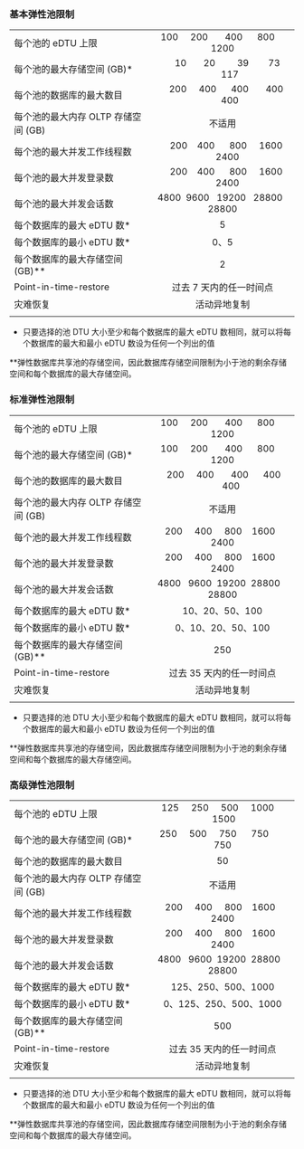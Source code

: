### 基本弹性池限制

| | |
|---|:---:|
| 每个池的 eDTU 上限 | &nbsp;100 &nbsp;&nbsp;&nbsp; 200 &nbsp;&nbsp;&nbsp;&nbsp;&nbsp; 400 &nbsp;&nbsp;&nbsp;&nbsp; 800 &nbsp;&nbsp;&nbsp;&nbsp; 1200 |
| 每个池的最大存储空间 (GB)*| &nbsp;&nbsp;&nbsp;&nbsp;10 &nbsp;&nbsp;&nbsp;&nbsp;&nbsp;&nbsp;20 &nbsp;&nbsp;&nbsp;&nbsp;&nbsp;&nbsp;&nbsp;&nbsp;39 &nbsp;&nbsp;&nbsp;&nbsp;&nbsp;&nbsp;&nbsp;73 &nbsp;&nbsp;&nbsp;&nbsp;&nbsp;&nbsp;117 |
| 每个池的数据库的最大数目 | &nbsp;&nbsp;&nbsp;200 &nbsp;&nbsp;&nbsp;&nbsp;400 &nbsp;&nbsp;&nbsp;&nbsp;&nbsp;400 &nbsp;&nbsp;&nbsp;&nbsp;&nbsp;&nbsp;400 &nbsp;&nbsp;&nbsp;&nbsp;&nbsp;&nbsp;400 |
| 每个池的最大内存 OLTP 存储空间 (GB)| 不适用 |
| 每个池的最大并发工作线程数 | &nbsp;&nbsp;&nbsp;200 &nbsp;&nbsp; 400 &nbsp;&nbsp;&nbsp;&nbsp; 800 &nbsp;&nbsp;&nbsp; 1600 &nbsp;&nbsp;&nbsp;&nbsp;2400 |
| 每个池的最大并发登录数 | &nbsp;&nbsp;&nbsp;200 &nbsp;&nbsp; 400 &nbsp;&nbsp;&nbsp;&nbsp; 800 &nbsp;&nbsp;&nbsp; 1600 &nbsp;&nbsp;&nbsp;&nbsp;2400 |
| 每个池的最大并发会话数 | 4800 &nbsp;9600 &nbsp; 19200 &nbsp; 28800 &nbsp; 28800 |
| 每个数据库的最大 eDTU 数* | 5 |
| 每个数据库的最小 eDTU 数* | 0、5 |
| 每个数据库的最大存储空间 (GB)** | 2 |
| Point-in-time-restore | 过去 7 天内的任一时间点 |
| 灾难恢复 | 活动异地复制 |
|||

* 只要选择的池 DTU 大小至少和每个数据库的最大 eDTU 数相同，就可以将每个数据库的最大和最小 eDTU 数设为任何一个列出的值

**弹性数据库共享池的存储空间，因此数据库存储空间限制为小于池的剩余存储空间和每个数据库的最大存储空间。

### 标准弹性池限制

| | |
|---|:---:|
| 每个池的 eDTU 上限 | &nbsp;100 &nbsp;&nbsp;&nbsp; 200 &nbsp;&nbsp;&nbsp;&nbsp;&nbsp; 400 &nbsp;&nbsp;&nbsp;&nbsp; 800 &nbsp;&nbsp;&nbsp;&nbsp; 1200 |
| 每个池的最大存储空间 (GB)*| &nbsp;100 &nbsp;&nbsp;&nbsp; 200 &nbsp;&nbsp;&nbsp;&nbsp;&nbsp; 400 &nbsp;&nbsp;&nbsp;&nbsp; 800 &nbsp;&nbsp;&nbsp;&nbsp; 1200 |
| 每个池的数据库的最大数目 | &nbsp;200 &nbsp;&nbsp;&nbsp;&nbsp;400 &nbsp;&nbsp;&nbsp;&nbsp;&nbsp;&nbsp;400 &nbsp;&nbsp;&nbsp;&nbsp;&nbsp;400 &nbsp;&nbsp;&nbsp;&nbsp;&nbsp;&nbsp;&nbsp;400 |
| 每个池的最大内存 OLTP 存储空间 (GB)| 不适用 |
| 每个池的最大并发工作线程数 | &nbsp;&nbsp;200 &nbsp;&nbsp;&nbsp; 400 &nbsp;&nbsp;&nbsp; 800 &nbsp;&nbsp; 1600 &nbsp;&nbsp;&nbsp; 2400 |
| 每个池的最大并发登录数 | &nbsp;&nbsp;200 &nbsp;&nbsp;&nbsp; 400 &nbsp;&nbsp;&nbsp; 800 &nbsp;&nbsp; 1600 &nbsp;&nbsp;&nbsp; 2400 |
| 每个池的最大并发会话数 | 4800 &nbsp; 9600 &nbsp;19200 &nbsp;28800 &nbsp;&nbsp; 28800 |
| 每个数据库的最大 eDTU 数* | 10、20、50、100 |
| 每个数据库的最小 eDTU 数* | 0、10、20、50、100 |
| 每个数据库的最大存储空间 (GB)** | 250 |
| Point-in-time-restore | 过去 35 天内的任一时间点 |
| 灾难恢复 | 活动异地复制 |
|||

* 只要选择的池 DTU 大小至少和每个数据库的最大 eDTU 数相同，就可以将每个数据库的最大和最小 eDTU 数设为任何一个列出的值

**弹性数据库共享池的存储空间，因此数据库存储空间限制为小于池的剩余存储空间和每个数据库的最大存储空间。

### 高级弹性池限制

| | |
|---|:---:|
| 每个池的 eDTU 上限 | 125 &nbsp;&nbsp;&nbsp; 250 &nbsp;&nbsp;&nbsp; 500 &nbsp;&nbsp;&nbsp; 1000 &nbsp;&nbsp;&nbsp; &nbsp;1500 |
| 每个池的最大存储空间 (GB)*| 250 &nbsp;&nbsp;&nbsp; 500 &nbsp;&nbsp;&nbsp; 750 &nbsp;&nbsp;&nbsp;&nbsp; 750 &nbsp;&nbsp;&nbsp;&nbsp;&nbsp;&nbsp; 750 |
| 每个池的数据库的最大数目 | 50 |
| 每个池的最大内存 OLTP 存储空间 (GB)| 不适用 |
| 每个池的最大并发工作线程数 | &nbsp;&nbsp;200 &nbsp;&nbsp;&nbsp; 400 &nbsp;&nbsp;&nbsp; 800 &nbsp;&nbsp; 1600 &nbsp;&nbsp;&nbsp; 2400 |
| 每个池的最大并发登录数 | &nbsp;&nbsp;200 &nbsp;&nbsp;&nbsp; 400 &nbsp;&nbsp;&nbsp; 800 &nbsp;&nbsp; 1600 &nbsp;&nbsp;&nbsp; 2400 |
| 每个池的最大并发会话数 | 4800 &nbsp; 9600 &nbsp;19200 &nbsp;28800 &nbsp;&nbsp; 28800 |
| 每个数据库的最大 eDTU 数* | 125、250、500、1000 |
| 每个数据库的最小 eDTU 数* | 0、125、250、500、1000 |
| 每个数据库的最大存储空间 (GB)** | 500 |
| Point-in-time-restore | 过去 35 天内的任一时间点 |
| 灾难恢复 | 活动异地复制 |
|||

* 只要选择的池 DTU 大小至少和每个数据库的最大 eDTU 数相同，就可以将每个数据库的最大和最小 eDTU 数设为任何一个列出的值

**弹性数据库共享池的存储空间，因此数据库存储空间限制为小于池的剩余存储空间和每个数据库的最大存储空间。

<!---HONumber=Mooncake_1010_2016-->